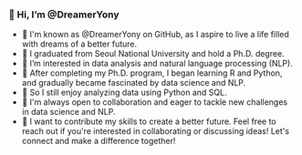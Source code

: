### 👋 Hi, I’m @DreamerYony
- 🍎 I'm known as @DreamerYony on GitHub, as I aspire to live a life filled with dreams of a better future.
- 🍊 I graduated from Seoul National University and hold a Ph.D. degree.
- 🍋 I’m interested in data analysis and natural language processing (NLP).
- 🥝 After completing my Ph.D. program, I began learning R and Python, 
and gradually became fascinated by data science and NLP.
- 🥬 So I still enjoy analyzing data using Python and SQL.
- 💙 I'm always open to collaboration and eager to tackle new challenges in data science and NLP.  
- 🍇 I want to contribute my skills to create a better future. Feel free to reach out if you're interested in collaborating or discussing ideas! Let's connect and make a difference together!
